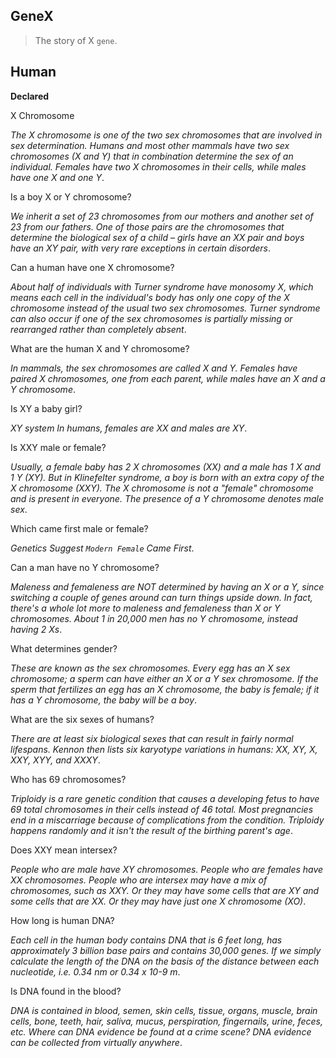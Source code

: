 ## GeneX
> The story of X `gene`.

## Human

**Declared**

X Chromosome

_The X chromosome is one of the two sex chromosomes that are involved in sex determination. Humans and most other mammals have two sex chromosomes (X and Y) that in combination determine the sex of an individual. Females have two X chromosomes in their cells, while males have one X and one Y_.

Is a boy X or Y chromosome?

_We inherit a set of 23 chromosomes from our mothers and another set of 23 from our fathers. One of those pairs are the chromosomes that determine the biological sex of a child – girls have an XX pair and boys have an XY pair, with very rare exceptions in certain disorders_.

Can a human have one X chromosome?

_About half of individuals with Turner syndrome have monosomy X, which means each cell in the individual's body has only one copy of the X chromosome instead of the usual two sex chromosomes. Turner syndrome can also occur if one of the sex chromosomes is partially missing or rearranged rather than completely absent_.

What are the human X and Y chromosome?

_In mammals, the sex chromosomes are called X and Y. Females have paired X chromosomes, one from each parent, while males have an X and a Y chromosome_.

Is XY a baby girl?

_XY system In humans, females are XX and males are XY_.

Is XXY male or female?

_Usually, a female baby has 2 X chromosomes (XX) and a male has 1 X and 1 Y (XY). But in Klinefelter syndrome, a boy is born with an extra copy of the X chromosome (XXY). The X chromosome is not a "female" chromosome and is present in everyone. The presence of a Y chromosome denotes male sex_.

Which came first male or female?

_Genetics Suggest `Modern Female` Came First_.

Can a man have no Y chromosome?

_Maleness and femaleness are NOT determined by having an X or a Y, since switching a couple of genes around can turn things upside down. In fact, there's a whole lot more to maleness and femaleness than X or Y chromosomes. About 1 in 20,000 men has no Y chromosome, instead having 2 Xs_.

What determines gender?

_These are known as the sex chromosomes. Every egg has an X sex chromosome; a sperm can have either an X or a Y sex chromosome. If the sperm that fertilizes an egg has an X chromosome, the baby is female; if it has a Y chromosome, the baby will be a boy_.

What are the six sexes of humans?

_There are at least six biological sexes that can result in fairly normal lifespans. Kennon then lists six karyotype variations in humans: XX, XY, X, XXY, XYY, and XXXY_.

Who has 69 chromosomes?

_Triploidy is a rare genetic condition that causes a developing fetus to have 69 total chromosomes in their cells instead of 46 total. Most pregnancies end in a miscarriage because of complications from the condition. Triploidy happens randomly and it isn't the result of the birthing parent's age_.

Does XXY mean intersex?

_People who are male have XY chromosomes. People who are females have XX chromosomes. People who are intersex may have a mix of chromosomes, such as XXY. Or they may have some cells that are XY and some cells that are XX. Or they may have just one X chromosome (XO)_.

How long is human DNA?

_Each cell in the human body contains DNA that is 6 feet long, has approximately 3 billion base pairs and contains 30,000 genes. If we simply calculate the length of the DNA on the basis of the distance between each nucleotide, i.e. 0.34 nm or 0.34 x 10-9 m_.

Is DNA found in the blood?

_DNA is contained in blood, semen, skin cells, tissue, organs, muscle, brain cells, bone, teeth, hair, saliva, mucus, perspiration, fingernails, urine, feces, etc. Where can DNA evidence be found at a crime scene? DNA evidence can be collected from virtually anywhere_.
